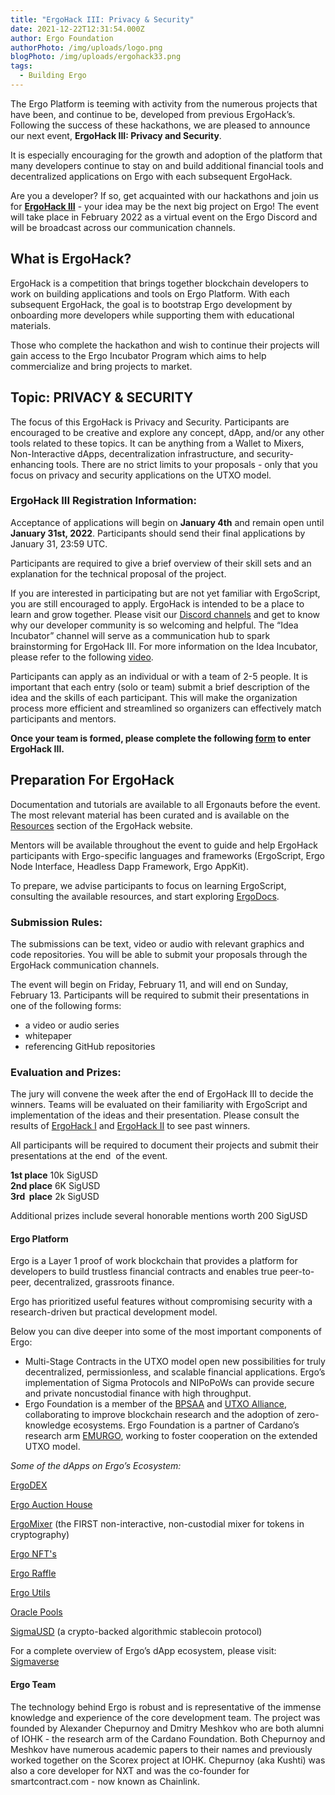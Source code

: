 ```yaml
---
title: "ErgoHack III: Privacy & Security"
date: 2021-12-22T12:31:54.000Z
author: Ergo Foundation
authorPhoto: /img/uploads/logo.png
blogPhoto: /img/uploads/ergohack33.png
tags:
  - Building Ergo
---
```

<!--StartFragment-->

The Ergo Platform is teeming with activity from the numerous projects that have been, and continue to be, developed from previous ErgoHack’s. Following the success of these hackathons, we are pleased to announce our next event, **ErgoHack III: Privacy and Security**. 

It is especially encouraging for the growth and adoption of the platform that many developers continue to stay on and build additional financial tools and decentralized applications on Ergo with each subsequent ErgoHack.

Are you a developer? If so, get acquainted with our hackathons and join us for **[ErgoHack III](http://ergohack.io)** - your idea may be the next big project on Ergo! The event will take place in February 2022 as a virtual event on the Ergo Discord and will be broadcast across our communication channels. 

## What is ErgoHack?

ErgoHack is a competition that brings together blockchain developers to work on building applications and tools on Ergo Platform. With each subsequent ErgoHack, the goal is to bootstrap Ergo development by onboarding more developers while supporting them with educational materials.

Those who complete the hackathon and wish to continue their projects will gain access to the Ergo Incubator Program which aims to help commercialize and bring projects to market. 

## Topic: PRIVACY & SECURITY

The focus of this ErgoHack is Privacy and Security. Participants are encouraged to be creative and explore any concept, dApp, and/or any other tools related to these topics. It can be anything from a Wallet to Mixers, Non-Interactive dApps, decentralization infrastructure, and security-enhancing tools. There are no strict limits to your proposals - only that you focus on privacy and security applications on the UTXO model.

### ErgoHack III Registration Information:

Acceptance of applications will begin on **January 4th** and remain open until **January 31st, 2022**. Participants should send their final applications by January 31, 23:59 UTC.

Participants are required to give a brief overview of their skill sets and an explanation for the technical proposal of the project. 

If you are interested in participating but are not yet familiar with ErgoScript, you are still encouraged to apply. ErgoHack is intended to be a place to learn and grow together. Please visit our [Discord channels](https://bit.ly/3HSE4kH) and get to know why our developer community is so welcoming and helpful. The “Idea Incubator” channel will serve as a communication hub to spark brainstorming for ErgoHack III. For more information on the Idea Incubator, please refer to the following [video](https://www.youtube.com/watch?v=cmWBtZp6Mb4).

Participants can apply as an individual or with a team of 2-5 people. It is important that each entry (solo or team) submit a brief description of the idea and the skills of each participant. This will make the organization process more efficient and streamlined so organizers can effectively match participants and mentors.

**Once your team is formed, please complete the following [form](https://q9fwzopidh8.typeform.com/to/oVAR4zvy) to enter ErgoHack III.**

## Preparation For ErgoHack

Documentation and tutorials are available to all Ergonauts before the event. The most relevant material has been curated and is available on the [Resources](https://ergohack.io/resources/) section of the ErgoHack website. 

Mentors will be available throughout the event to guide and help ErgoHack participants with Ergo-specific languages and frameworks (ErgoScript, Ergo Node Interface, Headless Dapp Framework, Ergo AppKit).

To prepare, we advise participants to focus on learning ErgoScript, consulting the available resources, and start exploring [ErgoDocs](http://docs.ergoplatform.org/dev/).

### Submission Rules: 

The submissions can be text, video or audio with relevant graphics and code repositories. You will be able to submit your proposals through the ErgoHack communication channels. 

The event will begin on Friday, February 11, and will end on Sunday, February 13. Participants will be required to submit their presentations in one of the following forms:

* a video or audio series
* whitepaper
* referencing GitHub repositories 

### Evaluation and Prizes: 

The jury will convene the week after the end of ErgoHack III to decide the winners. Teams will be evaluated on their familiarity with ErgoScript and implementation of the ideas and their presentation. Please consult the results of [ErgoHack I](https://curiaregiscrypto.medium.com/ergohack-results-f7d72711a9db) and [ErgoHack II](https://ergoplatform.org/en/blog/2021-10-21-ergohack-ii-results/) to see past winners.

All participants will be required to document their projects and submit their presentations at the end  of the event.

**1st place** 10k SigUSD\
**2nd place** 6K SigUSD\
**3rd  place** 2k SigUSD 

Additional prizes include several honorable mentions worth 200 SigUSD

#### Ergo Platform

Ergo is a Layer 1 proof of work blockchain that provides a platform for developers to build trustless financial contracts and enables true peer-to-peer, decentralized, grassroots finance.

Ergo has prioritized useful features without compromising security with a research-driven but practical development model.

Below you can dive deeper into some of the most important components of Ergo:

* Multi-Stage Contracts in the UTXO model open new possibilities for truly decentralized, permissionless, and scalable financial applications. Ergo’s implementation of Sigma Protocols and NIPoPoWs can provide secure and private noncustodial finance with high throughput. 
* Ergo Foundation is a member of the [BPSAA](https://bpsaa.vision/) and [UTXO Alliance](https://utxo-alliance.org/), collaborating to improve blockchain research and the adoption of zero-knowledge ecosystems. Ergo Foundation is a partner of Cardano’s research arm [EMURGO](https://emurgo.io/), working to foster cooperation on the extended UTXO model.

*Some of the dApps on Ergo’s Ecosystem:*

[ErgoDEX](https://bit.ly/3oPGwzt)

[Ergo Auction House](https://bit.ly/3DHCorr)

[ErgoMixer](https://bit.ly/3q31uM8) (the FIRST non-interactive, non-custodial mixer for tokens in cryptography)

[Ergo NFT's](https://bit.ly/329UMvl)

[Ergo Raffle](https://bit.ly/3Ispsc2)

[Ergo Utils](https://bit.ly/3kYyT8V)

[Oracle Pools](https://explorer.ergoplatform.com/en/oracle-pools-list)

[SigmaUSD](https://bit.ly/3nFRKHx) (a crypto-backed algorithmic stablecoin protocol)

For a complete overview of Ergo’s dApp ecosystem, please visit: [Sigmaverse](https://bit.ly/3kRCqpo)

#### Ergo Team

The technology behind Ergo is robust and is representative of the immense knowledge and experience of the core development team. The project was founded by Alexander Chepurnoy and Dmitry Meshkov who are both alumni of IOHK - the research arm of the Cardano Foundation. Both Chepurnoy and Meshkov have numerous academic papers to their names and previously worked together on the Scorex project at IOHK. Chepurnoy (aka Kushti) was also a core developer for NXT and was the co-founder for smartcontract.com - now known as Chainlink.

<!--EndFragment-->